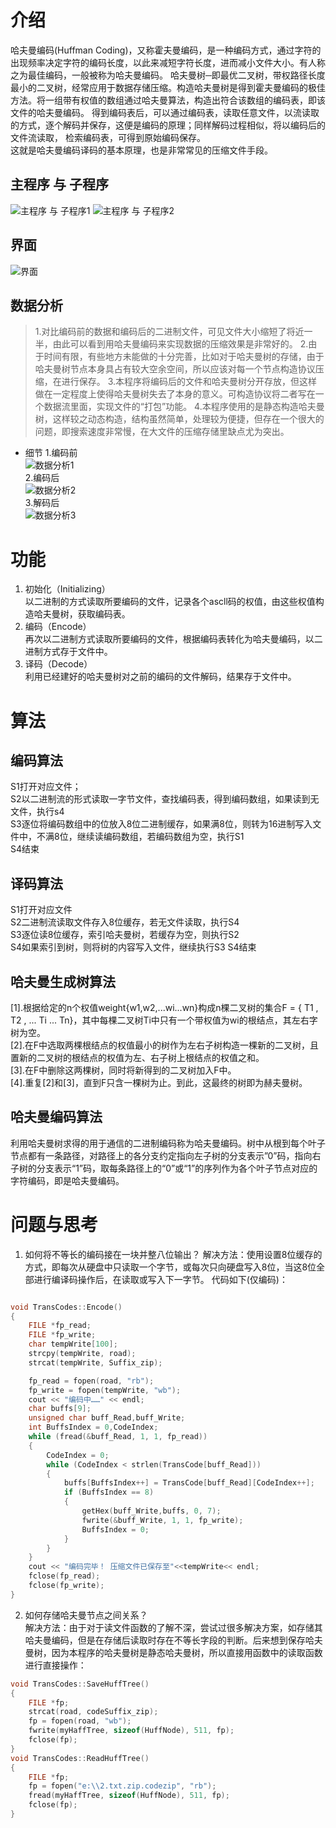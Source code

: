 #  介绍
哈夫曼编码(Huffman Coding)，又称霍夫曼编码，是一种编码方式，通过字符的出现频率决定字符的编码长度，以此来减短字符长度，进而减小文件大小。有人称之为最佳编码，一般被称为哈夫曼编码。
哈夫曼树─即最优二叉树，带权路径长度最小的二叉树，经常应用于数据存储压缩。构造哈夫曼树是得到霍夫曼编码的极佳方法。将一组带有权值的数组通过哈夫曼算法，构造出符合该数组的编码表，即该文件的哈夫曼编码。
得到编码表后，可以通过编码表，读取任意文件，以流读取的方式，逐个解码并保存，这便是编码的原理；同样解码过程相似，将以编码后的文件流读取，
检索编码表，可得到原始编码保存。    
	这就是哈夫曼编码译码的基本原理，也是非常常见的压缩文件手段。
## 主程序 与 子程序
![主程序 与 子程序1](img/main.png)
![主程序 与 子程序2](img/relation.png)
## 界面
![界面](img/op.png)
## 数据分析
> 1.对比编码前的数据和编码后的二进制文件，可见文件大小缩短了将近一半，由此可以看到用哈夫曼编码来实现数据的压缩效果是非常好的。
> 2.由于时间有限，有些地方未能做的十分完善，比如对于哈夫曼树的存储，由于哈夫曼树节点本身具占有较大空余空间，所以应该对每一个节点构造协议压缩，在进行保存。
> 3.本程序将编码后的文件和哈夫曼树分开存放，但这样做在一定程度上使得哈夫曼树失去了本身的意义。可构造协议将二者写在一个数据流里面，实现文件的“打包”功能。
> 4.本程序使用的是静态构造哈夫曼树，这样较之动态构造，结构虽然简单，处理较为便捷，但存在一个很大的问题，即搜索速度非常慢，在大文件的压缩存储里缺点尤为突出。
* 细节
1.编码前  
![数据分析1](img/1.png)  
2.编码后  
![数据分析2](img/2.png)  
3.解码后  
![数据分析3](img/3.png) 

# 功能  
1.	初始化（Initializing）  
以二进制的方式读取所要编码的文件，记录各个ascll码的权值，由这些权值构造哈夫曼树，获取编码表。  
2.	编码（Encode）  
再次以二进制方式读取所要编码的文件，根据编码表转化为哈夫曼编码，以二进制方式存于文件中。  
3.	译码（Decode）  
利用已经建好的哈夫曼树对之前的编码的文件解码，结果存于文件中。 
  
# 算法  
## 编码算法  
S1打开对应文件；  
S2以二进制流的形式读取一字节文件，查找编码表，得到编码数组，如果读到无文件，执行s4  
S3逐位将编码数组中的位放入8位二进制缓存，如果满8位，则转为16进制写入文件中，不满8位，继续读编码数组，若编码数组为空，执行S1  
S4结束   

## 译码算法  
S1打开对应文件  
S2二进制流读取文件存入8位缓存，若无文件读取，执行S4  
S3逐位读8位缓存，索引哈夫曼树，若缓存为空，则执行S2  
S4如果索引到树，则将树的内容写入文件，继续执行S3
S4结束  

## 哈夫曼生成树算法
  [1].根据给定的n个权值weight{w1,w2,...wi...wn}构成n棵二叉树的集合F = { T1 , T2 , ... Ti ... Tn}，其中每棵二叉树Ti中只有一个带权值为wi的根结点，其左右字树为空。  
       [2].在F中选取两棵根结点的权值最小的树作为左右子树构造一棵新的二叉树，且置新的二叉树的根结点的权值为左、右子树上根结点的权值之和。  
       [3].在F中删除这两棵树，同时将新得到的二叉树加入F中。   
       [4].重复[2]和[3]，直到F只含一棵树为止。到此，这最终的树即为赫夫曼树。  


## 哈夫曼编码算法
利用哈夫曼树求得的用于通信的二进制编码称为哈夫曼编码。树中从根到每个叶子节点都有一条路径，对路径上的各分支约定指向左子树的分支表示”0”码，指向右子树的分支表示“1”码，取每条路径上的“0”或“1”的序列作为各个叶子节点对应的字符编码，即是哈夫曼编码。    

# 问题与思考
1. 如何将不等长的编码接在一块并整八位输出？ 
解决方法：使用设置8位缓存的方式，即每次从硬盘中只读取一个字节，或每次只向硬盘写入8位，当这8位全部进行编译码操作后，在读取或写入下一字节。
代码如下(仅编码)：
```C++

void TransCodes::Encode()
{
	FILE *fp_read;
	FILE *fp_write;
	char tempWrite[100];
	strcpy(tempWrite, road);
	strcat(tempWrite, Suffix_zip);

	fp_read = fopen(road, "rb");
	fp_write = fopen(tempWrite, "wb");
	cout << "编码中……" << endl;
	char buffs[9];
	unsigned char buff_Read,buff_Write;
	int BuffsIndex = 0,CodeIndex;
	while (fread(&buff_Read, 1, 1, fp_read))
	{
		CodeIndex = 0;
		while (CodeIndex < strlen(TransCode[buff_Read]))
		{
			buffs[BuffsIndex++] = TransCode[buff_Read][CodeIndex++];
			if (BuffsIndex == 8)
			{
				getHex(buff_Write,buffs, 0, 7);
				fwrite(&buff_Write, 1, 1, fp_write);
				BuffsIndex = 0;
			}
		}
	}
	cout << "编码完毕！ 压缩文件已保存至"<<tempWrite<< endl;
	fclose(fp_read);
	fclose(fp_write);
}

```
2. 如何存储哈夫曼节点之间关系？  
解决方法：由于对于读文件函数的了解不深，尝试过很多解决方案，如存储其哈夫曼编码，但是在存储后读取时存在不等长字段的判断。后来想到保存哈夫曼树，因为本程序的哈夫曼树是静态哈夫曼树，所以直接用函数中的读取函数进行直接操作：
```C++
void TransCodes::SaveHuffTree()
{
	FILE *fp;
	strcat(road, codeSuffix_zip);
	fp = fopen(road, "wb");
	fwrite(myHaffTree, sizeof(HuffNode), 511, fp);
	fclose(fp);
}
void TransCodes::ReadHuffTree()
{
	FILE *fp;
	fp = fopen("e:\\2.txt.zip.codezip", "rb");
	fread(myHaffTree, sizeof(HuffNode), 511, fp);
	fclose(fp);
}
```
